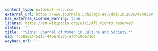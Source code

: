 ```yaml
---
content_type: external-resource
external_url: https://www.journals.uchicago.edu/doi/10.1086/424932#
has_external_license_warning: true
license: https://en.wikipedia.org/wiki/All_rights_reserved
status: ''
title: '*Signs: Journal of Women in Culture and Society,*'
uid: 7c502014-511c-440a-b23b-a7b4106e710a
wayback_url: ''
---
```


